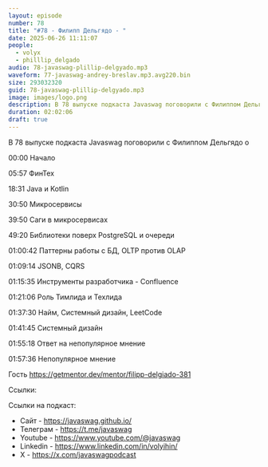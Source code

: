 ```yaml
---
layout: episode
number: 78
title: "#78 - Филипп Дельгядо - "
date: 2025-06-26 11:11:07
people:
  - volyx
  - philllip_delgado
audio: 78-javaswag-plillip-delgyado.mp3
waveform: 77-javaswag-andrey-breslav.mp3.avg220.bin
size: 293032320 
guid: 78-javaswag-plillip-delgyado.mp3
image: images/logo.png
description: В 78 выпуске подкаста Javaswag поговорили с Филиппом Дельгядо о 
duration: 02:02:06
draft: true
---
```


В 78 выпуске подкаста Javaswag поговорили с Филиппом Дельгядо о 

00:00 Начало

05:57 ФинТех

18:31 Java и Kotlin

30:50 Микросервисы

39:50 Саги в микросервисах

49:20 Библиотеки поверх PostgreSQL и очереди

01:00:42 Паттерны работы с БД, OLTP против OLAP

01:09:14 JSONB, CQRS

01:15:35 Инструменты разработчика - Confluence

01:21:06 Роль Тимлида и Техлида

01:37:30 Найм, Системный дизайн, LeetCode

01:41:45 Системный дизайн

01:55:18 Ответ на непопулярное мнение

01:57:36 Непопулярное мнение

Гость https://getmentor.dev/mentor/filipp-delgiado-381

Ссылки: 



Ссылки на подкаст:

* Сайт -  https://javaswag.github.io/
* Телеграм - https://t.me/javaswag
* Youtube - https://www.youtube.com/@javaswag
* Linkedin - https://www.linkedin.com/in/volyihin/
* X - https://x.com/javaswagpodcast
